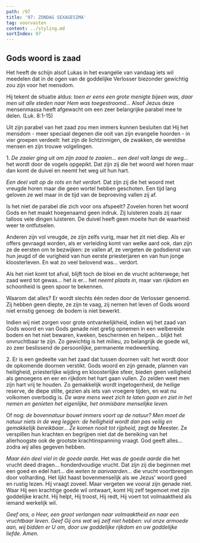 ```yaml
---
path: /97
title: '97: ZONDAG SEXAGESIMA'
tag: voorvasten
content: ../styling.md
sortIndex: 97
---
```


## Gods woord is zaad

Het heeft de schijn alsof Lukas in het evangelie van vandaag iets wil meedelen dat in de ogen van de goddelijke Verlosser biezonder gewichtig zou zijn voor het mensdom.

Hij tekent de situatie aldus: _toen er eens een grote menigte bijeen was, daar men uit alle steden naar Hem was toegestroomd..._ Alsof Jezus deze mensenmassa heeft afgewacht om een zeer belangrijke parabel mee te delen. (Luk. 8:1-15)

Uit zijn parabel van het zaad zou men immers kunnen besluiten dat Hij het mensdom - meer speciaal degenen die ooit van zijn evangelie hoorden - in vier groepen verdeelt: het zijn de lichtzinnigen, de zwakken, de wereldse mensen en zijn trouwe volgelingen.

1\. _De zaaier ging uit om zijn zaad te zaaien... een deel valt langs de weg..._ het wordt door de vogels opgepikt. Dat zijn zij die het woord wel horen maar dan komt de duivel en neemt het weg uit hun hart.

_Een deel valt op de rots en het verdort._ Dat zijn zij die het woord met vreugde horen maar die geen wortel hebben geschoten. Een tijd lang geloven ze wel maar in de tijd van de beproeving vallen zij af.

Is het niet de parabel die zich voor ons afspeelt? Zovelen horen het woord Gods en het maakt hoegenaamd geen indruk. Zij luisteren zoals zij naar talloos vele dingen luisteren. De duivel heeft geen moeite hun de waarheid weer te ontfutselen.

Anderen zijn vol vreugde, ze zijn zelfs vurig, maar het zit niet diep. Als er offers gevraagd worden, als er verleiding komt van welke aard ook, dan zijn ze de eersten om te bezwijken: ze vallen af, ze vergeten de godsdienst van hun jeugd of de vurigheid van hun eerste priesterjaren en van hun jonge kloosterleven. En wat zo veel belovend was... verdort.

Als het niet komt tot afval, blijft toch de bloei en de vrucht achterwege; het zaad werd tot gewas... het _is_ er... het _neemt plaats in_, maar van rijkdom en schoonheid is geen spoor te bekennen.

Waarom dat alles? Er wordt slechts één reden door de Verlosser genoemd. Zij hebben geen diepte, ze zijn te vaag, zij nemen het leven of Gods woord niet ernstig genoeg: de bodem is niet bewerkt.

Indien wij niet zorgen voor grote ontvankelijkheid, indien wij het zaad van Gods woord en van Gods genade niet gretig opnemen in een welbereide bodem en het niet bewaren, kweken, beschermen en helpen... blijkt het onvruchtbaar te zijn. Zo gewichtig is het milieu, zo belangrijk de goede wil, zo zeer beslissend de persoonlijke, permanente medewerking.

2\. Er is een gedeelte van het zaad dat tussen doornen valt: het wordt door de opkomende doornen verstikt. Gods woord en zijn genade, plannen van heiligheid, priesterlijke wijding en kloosterlijke sfeer, bieden geen veiligheid als genoegens en eer en rijkdom het hart gaan vullen. Zo zelden weet men zijn hart vrij te houden. Zo gemakkelijk wordt ingetogenheid, de heilige reserve, de diepe stilte, gezien als iets van vroegere tijden, en wat nu volkomen overbodig is. _De ware mens weet zich te laten gaan en ziet in het nemen en genieten het eigenlijke, het onmisbare menselijke leven._

Of nog: _de bovennatuur bouwt immers voort op de natuur? Men moet de natuur niets in de weg leggen: de heiligheid wordt dan pas veilig en gemakkelijk bereikbaar..._ _Ze komen nooit tot rijpheid,_ zegt de Meester. Ze verspillen hun krachten en begrijpen niet dat de bereiking van het allerhoogste ook de grootste krachtinspanning vraagt. God geeft alles... zodra _wij_ alles gegeven hebben.

_Maar één deel viel in de goede aarde._ Het was _de goede aarde_ die het vrucht deed dragen... honderdvoudige vrucht. Dat zijn zij die beginnen met een goed en edel hart... die _weten te aanvaarden..._ die vrucht voortbrengen door volharding. Het lijkt haast bovenmenselijk als we Jezus' woord goed en rustig lezen. Hij vraagt zoveel. Maar vergeten we vooral zijn genade niet. Waar Hij een krachtige goede wil ontwaart, komt Hij zelf tegemoet met zijn goddelijke kracht. Hij helpt, Hij troost, Hij redt, Hij voert tot volmaaktheid als iemand werkelijk wil.

_Geef ons, o Heer, een groot verlangen naar volmaaktheid en naar een vruchtbaar leven. Geef Gij ons wat wij zelf niet hebben: vul onze armoede aan, wij bidden er U om, door uw goddelijke rijkdom en uw goddelijke liefde. Amen._
